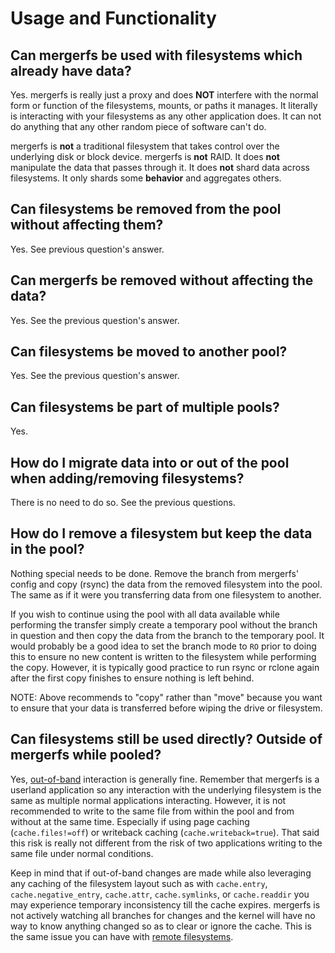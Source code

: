# Usage and Functionality

## Can mergerfs be used with filesystems which already have data?

Yes. mergerfs is really just a proxy and does **NOT** interfere with
the normal form or function of the filesystems, mounts, or paths it
manages. It literally is interacting with your filesystems as any
other application does. It can not do anything that any other random
piece of software can't do.

mergerfs is **not** a traditional filesystem that takes control over
the underlying disk or block device. mergerfs is **not** RAID. It does
**not** manipulate the data that passes through it. It does **not**
shard data across filesystems. It only shards some **behavior** and
aggregates others.


## Can filesystems be removed from the pool without affecting them?

Yes. See previous question's answer.


## Can mergerfs be removed without affecting the data?

Yes. See the previous question's answer.


## Can filesystems be moved to another pool?

Yes. See the previous question's answer.


## Can filesystems be part of multiple pools?

Yes.


## How do I migrate data into or out of the pool when adding/removing filesystems?

There is no need to do so. See the previous questions.


## How do I remove a filesystem but keep the data in the pool?

Nothing special needs to be done. Remove the branch from mergerfs'
config and copy (rsync) the data from the removed filesystem into the
pool. The same as if it were you transferring data from one filesystem
to another.

If you wish to continue using the pool with all data available while
performing the transfer simply create a temporary pool without the
branch in question and then copy the data from the branch to the
temporary pool. It would probably be a good idea to set the branch
mode to `RO` prior to doing this to ensure no new content is written
to the filesystem while performing the copy. However, it is typically
good practice to run rsync or rclone again after the first copy
finishes to ensure nothing is left behind.

NOTE: Above recommends to "copy" rather than "move" because you want
to ensure that your data is transferred before wiping the drive or
filesystem.


## Can filesystems still be used directly? Outside of mergerfs while pooled?

Yes, [out-of-band](https://en.wikipedia.org/wiki/Out-of-band)
interaction is generally fine. Remember that mergerfs is a userland
application so any interaction with the underlying filesystem is the
same as multiple normal applications interacting. However, it is not
recommended to write to the same file from within the pool and from
without at the same time. Especially if using page caching
(`cache.files!=off`) or writeback caching
(`cache.writeback=true`). That said this risk is really not different
from the risk of two applications writing to the same file under
normal conditions.

Keep in mind that if out-of-band changes are made while also
leveraging any caching of the filesystem layout such as with
`cache.entry`, `cache.negative_entry`, `cache.attr`, `cache.symlinks`,
or `cache.readdir` you may experience temporary inconsistency till the
cache expires. mergerfs is not actively watching all branches for
changes and the kernel will have no way to know anything changed so as
to clear or ignore the cache. This is the same issue you can have with
[remote filesystems](../remote_filesystems.md).
